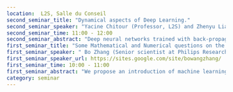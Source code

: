 ```yaml
---
location:  L2S, Salle du Conseil
second_seminar_title: "Dynamical aspects of Deep Learning."
second_seminar_speaker: "Yacine Chitour (Professor, L2S) and Zhenyu Liao (PhD, L2S)"
second_seminar_time: 11:00 - 12:00
second_seminar_abstract: "Deep neural networks trained with back-propagation have commonly attained superhuman performance in various applications and are thus receiving an unprecedented research interest. Despite the rapid growth of the list of successful applications with these gradient-based methods, our theoretical understanding, however, is progressing at a more modest pace. One of the major difficulties in the design of neural networks lies in the fact that, to obtain networks with better performance, one needs to cascade more and more layers to make them deeper. Nonetheless, from an optimization viewpoint, this deeper structure gives rise to highly non-convex objects and makes the optimization dynamics seemingly intractable. In this work, we reformulate the well-known belief that linear neural networks have poor performances for nowadays challenge as an (almost sure) convergence to global minima. Besides partial results we prove the conjecture in the single-hidden-layer case. The proof relies on a precise characterization of the basin of attraction of all saddle points and is envisioned to generalize to more elaborate settings. Based on the network cascading structure, we derive a critical initialization scheme that ensures an exponential/linear convergence rate that is of great practical interest."
first_seminar_title: "Some Mathematical and Numerical questions on the Lindblad equation. Application to Quantum control."
first_seminar_speaker: " Bo Zhang (Senior scientist at Philips Research France)"
first_seminar_speaker_url: https://sites.google.com/site/bowangzhang/
first_seminar_time: 10:00 - 11:00
first_seminar_abstract: "We propose an introduction of machine learning technique by reviewing a few applications of computer vision. Topics and concepts behind popular applications such as face detection, gaming, data visualization, and generative model will be covered. "
category: seminar
---
```

